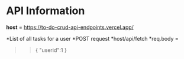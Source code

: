 # API Information #

**host** = <https://to-do-crud-api-endpoints.vercel.app/>

*List of all tasks for a user
*POST request
*host/api/fetch
*req.body = 
>> {
>> "userid":1
>> }